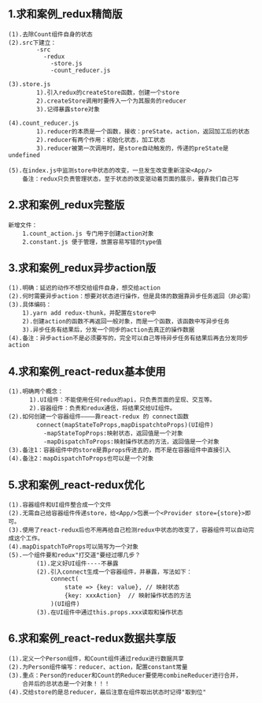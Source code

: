 ## 1.求和案例_redux精简版
    (1).去除Count组件自身的状态
    (2).src下建立：
            -src
              -redux
                -store.js
                -count_reducer.js
    
    (3).store.js
            1).引入redux的createStore函数，创建一个store
            2).createStore调用时要传入一个为其服务的reducer
            3).记得暴露store对象

    (4).count_reducer.js
            1).reducer的本质是一个函数，接收：preState，action，返回加工后的状态
            2).reducer有两个作用：初始化状态，加工状态
            3).reducer被第一次调用时，是store自动触发的，传递的preState是undefined

    (5).在index.js中监测store中状态的改变，一旦发生改变重新渲染<App/>
        备注：redux只负责管理状态，至于状态的改变驱动着页面的展示，要靠我们自己写

## 2.求和案例_redux完整版
    新增文件：
        1.count_action.js 专门用于创建action对象
        2.constant.js 便于管理，放置容易写错的type值

## 3.求和案例_redux异步action版
    (1).明确：延迟的动作不想交给组件自身，想交给action
    (2).何时需要异步action：想要对状态进行操作，但是具体的数据靠异步任务返回（非必需）
    (3).具体编码：
        1).yarn add redux-thunk，并配置在store中
        2).创建action的函数不再返回一般对象，而是一个函数，该函数中写异步任务
        3).异步任务有结果后，分发一个同步的action去真正的操作数据
    (4).备注：异步action不是必须要写的，完全可以自己等待异步任务有结果后再去分发同步action

## 4.求和案例_react-redux基本使用
    (1).明确两个概念：
          1).UI组件：不能使用任何redux的api，只负责页面的呈现、交互等。
          2).容器组件：负责和redux通信，将结果交给UI组件。
    (2).如何创建一个容器组件————靠react-redux 的 connect函数
            connect(mapStateToProps,mapDispatchtoProps)(UI组件)
              -mapStateTopProps:映射状态，返回值是一个对象
              -mapDispatchToProps:映射操作状态的方法，返回值是一个对象
    (3).备注1：容器组件中的store是靠props传进去的，而不是在容器组件中直接引入
    (4).备注2：mapDispatchToProps也可以是一个对象

## 5.求和案例_react-redux优化
    (1).容器组件和UI组件整合成一个文件
    (2).无需自己给容器组件传递store，给<App/>包裹一个<Provider store={store}>即可。
    (3).使用了react-redux后也不用再给自己检测redux中状态的改变了，容器组件可以自动完成这个工作。
    (4).mapDispatchToProps可以简写为一个对象
    (5).一个组件要和redux"打交道"要经过哪几步？
            (1).定义好UI组件----不暴露
            (2).引入connect生成一个容器组件，并暴露，写法如下：
                connect(
                    state => {key: value}, // 映射状态
                    {key: xxxAction}  // 映射操作状态的方法
                )(UI组件)
            (3).在UI组件中通过this.props.xxx读取和操作状态

## 6.求和案例_react-redux数据共享版
    (1).定义一个Person组件，和Count组件通过redux进行数据共享
    (2).为Person组件编写：reducer、action，配置constant常量
    (3).重点：Person的reducer和Count的Reducer要使用combineReducer进行合并，
        合并后的总状态是一个对象！！！
    (4).交给store的是总reducer，最后注意在组件取出状态时记得"取到位"